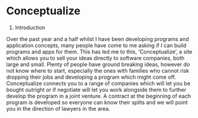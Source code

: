 # Conceptualize

1. Introduction

Over the past year and a half whilst I have been developing programs and application
concepts, many people have come to me asking if I can build programs and apps for
them. This has led me to this, ‘Conceptualize’, a site which allows you to sell your ideas
directly to software companies, both large and small. Plenty of people have ground
breaking ideas, however do not know where to start, especially the ones with families
who cannot risk dropping their jobs and developing a program which might come off.
Conceptualize connects you to a range of companies which will let you be bought
outright or if negotiate will let you work alongside them to further develop the program
in a joint venture. A contract at the beginning of each program is developed so
everyone can know their splits and we will point you in the direction of lawyers in the
area.
